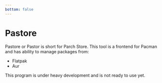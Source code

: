 ```yaml
---
bottom: false
---
```


# Pastore

Pastore or Pastor is short for Parch Store.
This tool is a frontend for Pacman and has ability to manage packages from:

- Flatpak
- Aur

This program is under heavy development and is not ready to use yet.
